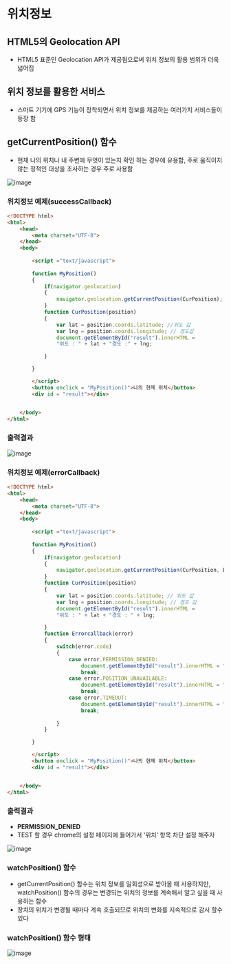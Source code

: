# 위치정보

## HTML5의 Geolocation API
- HTML5 표준인 Geolocation API가 제공됨으로써 위치 정보의 활용 범위가 더욱 넓어짐

## 위치 정보를 활용한 서비스
- 스마트 기기에 GPS 기능이 장착되면서 위치 정보를 제공하는 여러가지 서비스들이 등장 함

## getCurrentPosition() 함수
- 현재 나의 위치나 내 주변에 무엇이 있는지 확인 하는 경우에 유용함, 주로 움직이지 않는 정적인 대상을 조사하는 경우 주로 사용함
 
![image](https://user-images.githubusercontent.com/82345970/166391702-983055d3-99d3-408f-8b4a-08ee5fa4dbd1.png)


### 위치정보 예제(successCallback)
```html
<!DOCTYPE html>
<html>
    <head>
        <meta charset="UTF-8">
    </head>
    <body>
    
        <script ="text/javascript">
       
        function MyPosition()
        {
            if(navigator.geolocation)
            {
                navigator.geolocation.getCurrentPosition(CurPosition); //CurPosition 내가 이름 정한 콜백함수
            }
            function CurPosition(position)
            {
                var lat = position.coords.latitude; //위도 값 
                var lng = position.coords.longitude; // 경도값
                document.getElementById("result").innerHTML = 
                "위도 : " + lat + "경도 :" + lng;

            }

        }

        </script>
        <button onclick = "MyPosition()">나의 현재 위치</button>
        <div id = "result"></div>


    </body>
</html>
```

### 출력결과
![image](https://user-images.githubusercontent.com/82345970/166390978-a642e42e-2ede-4cbd-8041-f0ef253f186a.png)


### 위치정보 예제(errorCallback)
```html
<!DOCTYPE html>
<html>
    <head>
        <meta charset="UTF-8">
    </head>
    <body>
    
        <script ="text/javascript">
       
        function MyPosition()
        {
            if(navigator.geolocation)
            {
                navigator.geolocation.getCurrentPosition(CurPosition, Errorcallback); //CurPosition 내가 이름 정한 콜백함수
            }
            function CurPosition(position)
            {
                var lat = position.coords.latitude; // 위도 값 
                var lng = position.coords.longitude; // 경도 값
                document.getElementById("result").innerHTML = 
                "위도 : " + lat + "경도 : " + lng;

            }
            function Errorcallback(error)
            {
                switch(error.code)
                {
                    case error.PERMISSION_DENIED:
                        document.getElementById("result").innerHTML = " 현재 위치 정보에 대한 접근 권한이 없습니다.";
                        break;
                    case error.POSITION_UNAVAILABLE:
                        document.getElementById("result").innerHTML = " 현재 위치 정보를 구할 수 없습니다.";
                        break;
                    case error.TIMEOUT:
                        document.getElementById("result").innerHTML = " 시간 제한을 초과했습니다";
                        break;
                        
                }
            }

        }

        </script>
        <button onclick = "MyPosition()">나의 현재 위치</button>
        <div id = "result"></div>


    </body>
</html>
```

### 출력결과
- **PERMISSION_DENIED**
- TEST 할 경우 chrome의 설정 페이지에 들어가서 '위치' 항목 차단 설정 해주자 
 
![image](https://user-images.githubusercontent.com/82345970/166391497-6b739c55-fb06-4a75-aeed-c5159bb91259.png)

### watchPosition() 함수
- getCurrentPosition() 함수는 위치 정보를 일회성으로 받아올 때 사용하지만, watchPosition() 함수의 경우는 변경되는 위치의 정보를 계속해서 알고 싶을 때 사용하는 함수
- 장치의 위치가 변경될 때마다 계속 호출되므로 위치의 변화를 지속적으로 감시 할수 있다

### watchPosition() 함수 형태 
![image](https://user-images.githubusercontent.com/82345970/166392145-c98d1b79-40cd-4b46-98ba-46a332a71ba5.png)

